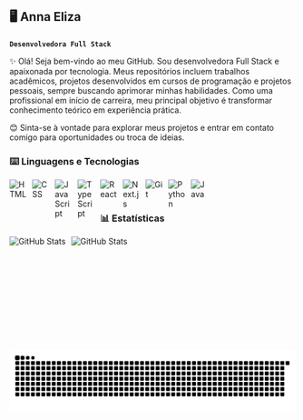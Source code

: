 ## 🖥️ Anna Eliza
**`Desenvolvedora Full Stack`** 

✨ Olá! Seja bem-vindo ao meu GitHub. Sou desenvolvedora Full Stack e apaixonada por tecnologia. Meus repositórios incluem trabalhos acadêmicos, projetos desenvolvidos em cursos de programação e projetos pessoais, sempre buscando aprimorar minhas habilidades. Como uma profissional em início de carreira, meu principal objetivo é transformar conhecimento teórico em experiência prática.

😊 Sinta-se à vontade para explorar meus projetos e entrar em contato comigo para oportunidades ou troca de ideias.

### ⌨️ Linguagens e Tecnologias

<img 
    align="left" 
    alt="HTML"
    title="HTML" 
    width="30px" 
    style="padding-right: 10px;" 
    src="https://cdn.jsdelivr.net/gh/devicons/devicon@latest/icons/html5/html5-original.svg" 
/>
<img 
    align="left" 
    alt="CSS" 
    title="CSS"
    width="30px" 
    style="padding-right: 10px;" 
    src="https://cdn.jsdelivr.net/gh/devicons/devicon@latest/icons/css3/css3-original.svg" 
/>
<img 
    align="left" 
    alt="JavaScript" 
    title="JavaScript"
    width="30px" 
    style="padding-right: 10px;" 
    src="https://cdn.jsdelivr.net/gh/devicons/devicon@latest/icons/javascript/javascript-original.svg" 
/>
<img 
    align="left" 
    alt="TypeScript"
    title="TypeScript" 
    width="30px" 
    style="padding-right: 10px;" 
    src="https://cdn.jsdelivr.net/gh/devicons/devicon@latest/icons/typescript/typescript-original.svg" 
/>
<img 
    align="left" 
    alt="React"
    title="React" 
    width="30px" 
    style="padding-right: 10px;" 
    src="https://cdn.jsdelivr.net/gh/devicons/devicon@latest/icons/react/react-original.svg" 
/>
<img 
    align="left" 
    alt="Next.js" 
    title="Next.js"
    width="30px" 
    style="padding-right: 10px;" 
    src="https://cdn.jsdelivr.net/gh/devicons/devicon@latest/icons/nextjs/nextjs-original.svg" 
/>
<img 
    align="left" 
    alt="Git" 
    title="Git"
    width="30px" 
    style="padding-right: 10px;" 
    src="https://cdn.jsdelivr.net/gh/devicons/devicon@latest/icons/git/git-original.svg" 
/>
<img 
    align="left" 
    alt="Python" 
    title="Python"
    width="30px" 
    style="padding-right: 10px;" 
    src="https://cdn.jsdelivr.net/gh/devicons/devicon@latest/icons/python/python-original.svg" 
/>
<img 
    align="left" 
    alt="Java" 
    title="Java"
    width="30px" 
    style="padding-right: 10px;" 
    src="https://cdn.jsdelivr.net/gh/devicons/devicon/icons/java/java-original.svg" 
/>

<br/>
<br/>

### 📊 Estatísticas

<p>
  <img 
    align="left" 
    alt="GitHub Stats" 
    height="200" 
    style="padding-right: 10px;" 
    src="https://github-readme-stats.vercel.app/api?username=devAnnaEliza&show_icons=true&title_color=50C878&theme=gruvbox&include_all_commits=true&locale=pt-br" 
  />

<img 
      align="left"
      alt="GitHub Stats" 
      height="200" 
      src="https://github-readme-stats.vercel.app/api/top-langs/?username=devAnnaEliza&title_color=50C878&theme=gruvbox&layout=compact&custom_title=Linguagens&langs_count=9" 
  />

</p>

<picture align="center">
  <source media="(prefers-color-scheme: dark)" srcset="https://raw.githubusercontent.com/devAnnaEliza/devAnnaEliza/output/github-contribution-grid-snake-dark.svg">
  <source media="(prefers-color-scheme: light)" srcset="https://raw.githubusercontent.com/devAnnaEliza/devAnnaEliza/output/github-contribution-grid-snake-dark.svg">
  <img align="center" alt="github contribution grid snake animation" src="https://raw.githubusercontent.com/devAnnaEliza/devAnnaEliza/output/github-contribution-grid-snake.svg">
</picture>
